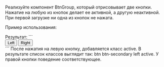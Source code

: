 Реализуйте компонент BtnGroup, который отрисовывает две кнопки. Нажатие на любую из кнопок делает ее активной, а другую неактивной. При первой загрузке ни одна из кнопок не нажата.

Пример использования:

<BtnGroup />
Результат:
```
<div class="btn-group" role="group">
  <button type="button" class="btn btn-secondary left">Left</button>
  <button type="button" class="btn btn-secondary right">Right</button>
</div>
```
После нажатия на левую кнопку, добавляется класс active. В результате список классов выглядит так: btn btn-secondary left active. У правой кнопки поведение соответствующее.